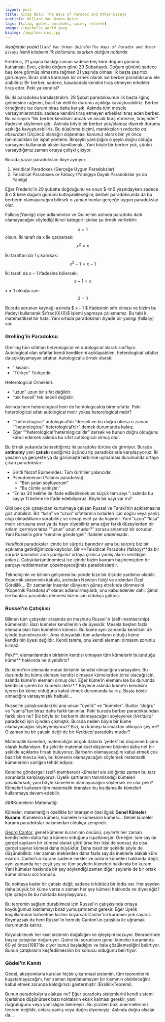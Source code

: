 ```yaml
---
layout: post
title: Kitap Notu: The Ways of Paradox and Other Essays
subtitle: Willard Van Orman Quine
tags: [kitap, gödel, paradoks, quine, felsefe]
image: /img/hello_world.jpeg
bigimg: /img/learning.jpg
---
```


*Aşağıdaki yazı`Willard Van Orman Quine`'in `The Ways of Paradox and Other Essays` isimli kitabının ilk bölümünü okurken aldığım notlardır.*

Frederic, 21 yaşına bastığı zaman sadece beş kere doğum gününü kutlamıştı. Evet, çünkü doğum günü 29 Şubattaydı. Doğum gününü sadece beş kere görmüş olmasına rağmen 21 yaşında olması ilk başta şaşırtıcı görünüyor. Biraz daha karmaşık bir örnek olarak ise berber paradoksunu ele alabiliriz: Bir berber, sadece, kasabadaki kendini tıraş etmeyen erkekleri tıraş eder. Peki ya kendisi?

Bu iki paradoksu karşılaştıralım. 29 Şubat paradoksunun ilk başta ilginç gelmesine rağmen, basit bir delil ile durumu açıklığa kavuşturabiliriz. Berber örneğinde ise durum biraz daha karışık. Aslında tüm mesele varsayımlarımızda: sadece kendini tıraş etmeyen erkekleri tıraş eden berber. Bu varsayım “Bir berber kendisini ancak ve ancak tıraş etmezse, tıraş eder” ifadesini söylemek gibi. Aslında böyle bir berber yok/olamaz diyerek durumu açıklığa kavuşturabiliriz. Bu düşünme biçimi, mantıkçıların *reductio ad absurdum* (Üçüncü olanağın dışlanması kanunu) olarak bin yıl önce tanımladıkları bir ispat yöntemi. Birşeyin yanlışlığını o şeyin doğru olduğu varsayımı kullanarak aksini kanıtlamak…Yani böyle bir berber yok, çünkü varsaydığımız zaman ortaya çelişki çıkıyor. 

Burada yazar paradoksları ikiye ayırıyor:

1. Veridical Paradoxes (Gerçeğe Uygun Paradokslar)
2. Falsidical Paradoxes or Fallacy (Yanılgıya Dayalı Paradokslar ya da Yanılgı) 

Eğer Frederic’in 29 şubatta doğduğunu ve onun $ 4n$ yaşındayken sadece $ n $ kere doğum gününü kutlayabileceğini; berber paradoksunda da bu berberin olamayacağını bilirsek o zaman bunlar gerçeğe uygun paradokslar olur. 

Fallacy(Yanılgı) diye adlandırılan ve Quine’nin aslında paradoks dahi olamayacağını söylediği ikinci kategori içinise şu örnek verilebilir:


$$
\begin{equation}
x = 1
\end{equation}
$$
olsun. İki tarafı da x ile çarparsak:
$$
\begin{equation}
x^2 = x
\end{equation}
$$


İki taraftan da 1 çıkarırsak:
$$
\begin{equation}
x^2 - 1 = x - 1
\end{equation}
$$


İki tarafı da $x - 1$ ifadesine bölersek:
$$
x + 1 = x
$$


$x = 1$ olduğu için:
$$
\begin{equation}
2 = 1
\end{equation}
$$


Burada sorunun kaynağı aslında $ x - 1 $ ifadesinin sıfır olması ve bizim bu ifadeyi kullanarak  $\frac{0}{0}$  işlemi yapmaya çalışmamız. Bu tabi ki matematiksel bir hata. Yani ortada paradokstan ziyade bir yanılgı (fallacy) var. 

### Grelling’in Paradoksu

Grelling tüm sıfatları *heterological* ve *autological* olarak sınıflıyor. Autological olan sıfatlar kendi kendilerini açıklayabilen, heterological sıfatlar da açıklayamayan sıfatlar. Autological’a örnek olarak:

- ” kısadır.
- “Türkçe” Türkçedir.

Heterological Örnekleri:

- “uzun” uzun bir sıfat değildir.
- “tek heceli” tek heceli değildir.

Aslında hem heterological hem de homologicalda birer sıfattır. Peki heterological sıfatı autological mıdır yoksa heterological mıdır?

- ““heterological” autological’dır.”dersek ve bu doğru olursa o zaman “”heterological” heterological’dır” demek durumunda kalırız. 
- Eğer “”heterological”heterological’dır” dersek ve bunun doğru olduğunu kabul edersek aslında bu sıfat autological olmuş olur. 

Bu örnek yukarıda bahsettiğimiz iki paradoks türüne de girmiyor. Burada **antinomy** yani **çatışkı** dediğimiz üçüncü tip paradokslarla karşılaşıyoruz: İki yasanın ya gerçekte ya da görünüşte birbirine uymaması durumunda ortaya çıkan paradokslar:

- Giritli filozof Epimenides: Tüm Giritliler yalancıdır.
- Pseudomenon (Yalancı paradoksu): 
  - “Ben yalan söylüyorum” 
  - “Bu cümle yanlıştır.”
-  “En az 30 kelime ile ifade edilebilecek en küçük tam sayı.”: aslında bu sayıyı 11 kelime ile ifade edebiliyoruz. Böyle bir sayı var mı?

Gibi pek çok çatışkıdan kurtulmaya çalışan Russel ve Tarski’nin açıklamasına göz atabiliriz. Biz “kısa” ve “uzun” sıfatlarının birbirleri için doğru veya yanlış olup olmadıklarını sorabiliriz ve cevap evet ya da hayırdır. Yani “uzun” “kısa” mıdır sorusuna evet ya da hayır diyebiliriz ama eğer farklı düzeylerden bir anlam içermiyorlarsa ““uzun” uzun mudur?” sorusu anlamsız bir sorudur. Yani Russel’a göre “kendine göndergeli” ifadeler *anlamsızdır*. 

*Veridical* paradokslar içinde bir sürpriz barındırır ama bu sürpriz biz bir açıklama getirdiğimizde kaybolur. Bir **Falsidical Paradoks (fallacy)**da bir sürpriz barındırır ama *yanılgımız* ortaya çıkınca yanlış alarm verildiğini anlarız. Çatışkılar(antinomies) ise içinde bizim kavram hazinemizden bir parçayı reddetmeden çözemeyeceğimiz paradokslardır. 

Teknolojinin ve bilimin gelişmesi bu yönde bize bir ölçüde yardımcı olabilir. Kopernik sisteminin kabulü, ardından Newton fiziği ve ardından Özel Görelilik… Bir zamanlar insanlar dünyanın güneş etrafında dönmesini “Kopernik Paradoksu” olarak adlandırmışlardı, onu kabuledenler dahi. Şimdi ise bunlara paradoks denmesi bizim için oldukça gülünç.

### Russel’ın Çatışkısı

Bilinen tüm çatışkılar arasında en meşhuru Russel’ın (self-membership) kümeleridir. Bazı kümeler kendilerinin de üyesidir. Mesela beşten fazla elemanı olan tüm kümelerin kümesi. Bu küme aynı zamanda kendisini de içinde barındıracaktır. Ama dünyadaki tüm adamların olduğu küme kendisinin üyesi değildir. Kendi tanımı, onu kendi elemanı olmasını zorunlu kılmaz. 

Peki**, elemanlarından birisinin kendisi olmayan tüm kümelerin bulunduğu küme** hakkında ne diyebiliriz?

Bu küme’nin elemanlarından birisinin kendisi olmadığını varsayalım. Bu durumda bu küme elemanı kendisi olmayan kümelerden birisi olacağı için, aslında küme’in elemanı olmuş olur. Eğer küme’in elemanı ise bu durumda kendisini içeren bir kümedir deriz*.* Böylece aslında küme’in kendisini içeren bir küme olduğunu kabul etmek durumunda kalırız. Başta böyle olmadığını varsaymıştık halbuki…

Russel’ın çatışkısındaki iki ana unsur “üyelik” ve “kümeler”. Bunlar “doğru” ve “yanlış”tan biraz daha farklı tanımlar. Peki burada berber paradoksundan farklı olan ne? Biz böyle bir berberin olamayacağını söyleyerek (*Veridical* paradoks) işin içinden çıkmıştık. Burada neden böyle bir küme olamayacağını söyleyemiyoruz? Bizi, bu kümeyi kurmaktan alıkoyan şey ne?  O zaman bu bir çatışkı değil de bir *Veridical* paradoks mudur? 

Matematik kümeleri, matematiğin birçok dalında ‘yedek’ bir düşünme biçimi olarak kullanılıyor. Bu şekilde matematiksel düşünme biçimini daha net bir şekilde açıklama fırsatı buluyoruz. Berberin olamayacağını kabul etmek çok basit bir mevzu iken, bu kümenin olamayacağını söylemek matematik kümelerinin varlığını tehdit ediyor.  

Kendine göndergeli (self-membered) kümeleri ele aldığımız zaman bu tarz sorunlarla karşılaşıyoruz. Üyelik şartlarının tanımlandığı kümeleri *yasaklarsak*, yani böyle kümelerin olamayacağını söylersek ne olur peki? Kümeleri kullanan tüm matematik branşları bu kısıtlama ile kümeleri kullanmaya devam edebilir.

###Kümelerin Matematiği

Kümeler, matematiğin özellikle bir branşının özel ilgisi: **Genel Kümeler Kuramı**. Kümelerin kümesi, kümelerin kümesinin kümesi… Genel kümeler kuramı paradokslar bakımından oldukça zengindir. 

[Georg Cantor](https://tr.wikipedia.org/wiki/Georg_Cantor), genel kümeler kuramının öncüsü, *şeylerin* her zaman kendisinden daha fazla kümesi olduğunu ispatlamıştır. Örneğin: tam sayılar gerçel sayıların bir kümesi olarak görülürse her ikisi de sonsuz da olsa gerçel sayılar kümesi daha büyüktür. Daha basit bir şekilde şöyle de düşünebiliriz: Her zaman ineklerden daha fazla sayıda ineklerle alakalı küm evardır. Cantor’un kuramı sadece inekler ve onların kümeleri hakkında değil, aynı zamanda her çeşit şey ve tüm şeylerin kümeleri hakkında bir kuram. Yani kümeler hakkında bir şey söylendiği zaman diğer şeylerle de bir ortak küme olması söz konusu. 

Bu noktaya kadar bir çatışkı değil, sadece ürkütücü bir iddia var. Her şeyden daha büyük bir küme varsa o zaman her şey kümesi hakkında ne diyeceğiz? İşte çatışkı ile bu noktada karşılaşıyoruz. 

Bu teoremin sağlam durabilmesi için Russel’ın çatışkısında ortaya koyduğumuz kısıtlamayı biraz yumuşatmamız gerekir. Eğer üyelik koşullarından bahsetme kısıtını koyarsak Cantor’un kuramını yok sayarız. Koymazsak da hem Russel’ın hem de Canton’un çatışkısı ile uğramak durumunda kalırız. 

Koyulabilecek her kısıt sistemin doğallığını ve işleyişini bozuyor. Beraberinde başka çatışkılar doğuruyor. Quine bu sorunların genel kümeler kuramında 60 yıl önce(1987’de diyor bunu) başladığını ve hala çözülemediğini belirtiyor. Bunun çatışkıların keşfedilmesinin bir sonucu olduğunu belirtiyor. 

### Gödel’in Kanıtı

Gödel, aksiyomlarla kurulan hiçbir çıkarımsal sistemin, tüm teoremlerini kuşatamayacağını, her zaman ispatlanamayan bir kısmının olabileceğini kabul etmek zorunda kaldığımızı göstermiştir (EksiklikTeoremi). 

Bunun paradokslarla alakası ne? Eğer paradoks sistemlerini kendi sistemi içerisinde düşünürsek bazı noktaların eksik kalması gerekir, yani doğruluğunu veya yanlışlığını bilemeyiz. Bu yüzden bazı önermelerimiz teorem değildir, onlara yanlış veya doğru diyemeyiz. Aslında doğru olsalar da… 

 